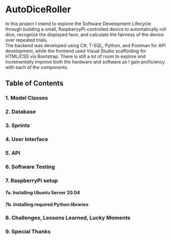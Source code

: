 # AutoDiceRoller
In this project I intend to explore the Software Development Lifecycle through building a small, RaspberyyPi-controlled device to automatically roll dice, recognize the displayed face, and calculate the fairness of the device over repeated trials.  
The backend was developed using C#, T-SQL, Python, and Postman for API development, while the frontend used Visual Studio scaffolding for HTML/CSS via Bootstrap. There is still a lot of room to explore and incrementally improve both the hardware and software as I gain proficiency with each of the components.  

## Table of Contents  
### 1. Model Classes  
### 2. Database  
### 3. Sprints  
### 4. User Interface  
### 5. API  
### 6. Software Testing  
### 7. RaspberryPi setup  
#### 7a. Installing Ubuntu Server 20.04
#### 7b. Installing required Python libraries
### 8. Challenges, Lessons Learned, Lucky Moments
### 9. Special Thanks

